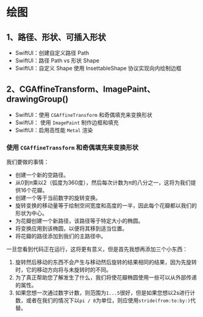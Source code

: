 #  绘图

## 1、路径、形状、可插入形状

- SwiftUI：创建自定义路径 Path
- SwiftUI：路径 Path vs 形状 Shape
- SwiftUI：自定义 Shape 使用 InsettableShape 协议实现向内绘制边框

## 2、CGAffineTransform、ImagePaint、drawingGroup()

- SwiftUI：使用 `CGAffineTransform` 和奇偶填充来变换形状
- SwiftUI： 使用 `ImagePaint` 制作边框和填充
- SwiftUI：启用高性能 `Metal` 渲染


### 使用 `CGAffineTransform` 和奇偶填充来变换形状

我们要做的事情：

- 创建一个新的空路径。
- 从0到π乘以2（弧度为360度），然后每次计数为π的八分之一，这将为我们提供16个花瓣。
- 创建一个等于当前数字的旋转变换。
- 旋转变换的移动量等于绘制空间宽度和高度的一半，因此每个花瓣都以我们的形状为中心。
- 为花瓣创建一个新路径，该路径等于特定大小的椭圆。
- 将变换应用到该椭圆，以便将其移到适当位置。
- 将花瓣的路径添加到我们的主路径中。

一旦您看到代码正在运行，这将更有意义，但是首先我想再添加三个小东西：

1. 旋转然后移动的东西不会产生与移动然后旋转的结果相同的结果，因为先旋转时，它的移动方向将与未旋转时的不同。
2. 为了真正帮助您了解发生了什么，我们将使花瓣椭圆使用一些可以从外部传递的属性。
3. 如果您想一次通过数字计数，则范围为`1...5`很好，但是如果您想以2s进行计数，或者在我们的情况下以`pi / 8`为单位，则应使用`stride(from:to:by:)`代替。

